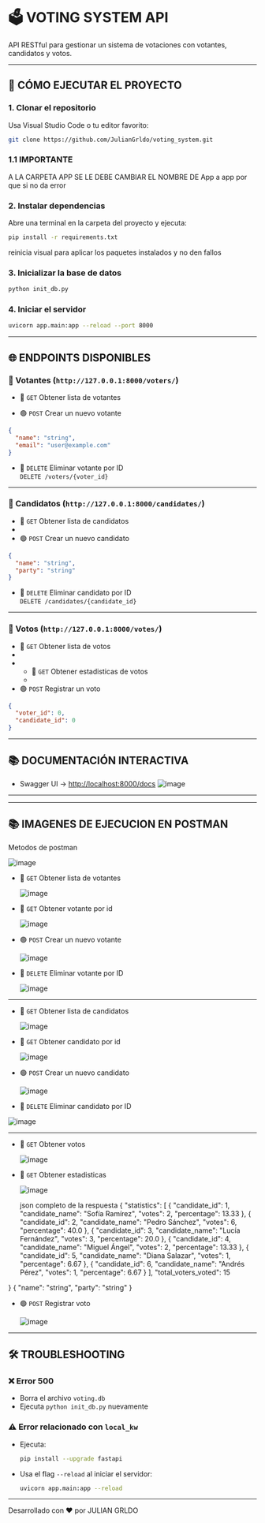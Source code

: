 # 🗳️ VOTING SYSTEM API

API RESTful para gestionar un sistema de votaciones con votantes, candidatos y votos.

---

## 🚀 CÓMO EJECUTAR EL PROYECTO

### 1. Clonar el repositorio

Usa Visual Studio Code o tu editor favorito:

```bash
git clone https://github.com/JulianGrldo/voting_system.git
```
### 1.1 IMPORTANTE

A LA CARPETA APP SE LE DEBE CAMBIAR EL NOMBRE DE App a app por que si no da error


### 2. Instalar dependencias

Abre una terminal en la carpeta del proyecto y ejecuta:

```bash
pip install -r requirements.txt
```
reinicia visual para aplicar los paquetes instalados y no den fallos

### 3. Inicializar la base de datos

```bash
python init_db.py
```

### 4. Iniciar el servidor

```bash
uvicorn app.main:app --reload --port 8000
```

---

## 🌐 ENDPOINTS DISPONIBLES

### 📍 Votantes (`http://127.0.0.1:8000/voters/`)

- 🔵 `GET` Obtener lista de votantes
  
- 🟢 `POST` Crear un nuevo votante

```json
{
  "name": "string",
  "email": "user@example.com"
}
```

- 🔴 `DELETE` Eliminar votante por ID  
  `DELETE /voters/{voter_id}`

---

### 📍 Candidatos (`http://127.0.0.1:8000/candidates/`)

- 🔵 `GET` Obtener lista de candidatos
- 
- 🟢 `POST` Crear un nuevo candidato

```json
{
  "name": "string",
  "party": "string"
}
```

- 🔴 `DELETE` Eliminar candidato por ID  
  `DELETE /candidates/{candidate_id}`

---

### 📍 Votos (`http://127.0.0.1:8000/votes/`)

- 🔵 `GET` Obtener lista de votos
- 
- - 🔵 `GET` Obtener estadisticas de votos
  - 
- 🟢 `POST` Registrar un voto

```json
{
  "voter_id": 0,
  "candidate_id": 0
}
```

---

## 📚 DOCUMENTACIÓN INTERACTIVA

- Swagger UI → [http://localhost:8000/docs](http://localhost:8000/docs)
![image](https://github.com/user-attachments/assets/0aafa889-7242-4c33-bbee-8eb4c8429027)

---
---

## 📚 IMAGENES DE EJECUCION EN POSTMAN

Metodos de postman

![image](https://github.com/user-attachments/assets/6e9d3668-3f7b-422d-a75d-d558dd13371a)


- 🔵 `GET` Obtener lista de votantes

   ![image](https://github.com/user-attachments/assets/d99036b7-4f92-4297-bcac-f7c54be1c72c)

  
- 🔵 `GET` Obtener votante por id
  
  ![image](https://github.com/user-attachments/assets/4259a4ec-4e01-4972-a8ce-cf171fc05089)


- 🟢 `POST` Crear un nuevo votante
  
   ![image](https://github.com/user-attachments/assets/78582d2a-6f75-47db-ac50-960173121b19)


- 🔴 `DELETE` Eliminar votante por ID  

   ![image](https://github.com/user-attachments/assets/57a082a3-61eb-4604-bd38-857ead6ec417)


---

- 🔵 `GET` Obtener lista de candidatos

   ![image](https://github.com/user-attachments/assets/07f51ce9-fdad-4619-868b-6b9a1363bc70)


  
- 🔵 `GET` Obtener candidato por id
  
  ![image](https://github.com/user-attachments/assets/529d40bc-5efc-4691-83ca-c993d2a70a6e)



- 🟢 `POST` Crear un nuevo candidato
  
  ![image](https://github.com/user-attachments/assets/7709fe82-d1c7-4245-920e-6e8d1fa14482)


  
 - 🔴 `DELETE` Eliminar candidato por ID  

  ![image](https://github.com/user-attachments/assets/c54db59d-99fa-4791-8487-b8545809263f)



---

- 🔵 `GET` Obtener votos

  ![image](https://github.com/user-attachments/assets/c3ce1fbb-a553-46d1-bfca-0fec04dec27a)


  
- 🔵 `GET` Obtener estadisticas
  
  ![image](https://github.com/user-attachments/assets/40d88d49-b160-446d-80b4-1ec79d50e8e5)

  json completo de la respuesta 
{
    "statistics": [
        {
            "candidate_id": 1,
            "candidate_name": "Sofía Ramírez",
            "votes": 2,
            "percentage": 13.33
        },
        {
            "candidate_id": 2,
            "candidate_name": "Pedro Sánchez",
            "votes": 6,
            "percentage": 40.0
        },
        {
            "candidate_id": 3,
            "candidate_name": "Lucía Fernández",
            "votes": 3,
            "percentage": 20.0
        },
        {
            "candidate_id": 4,
            "candidate_name": "Miguel Ángel",
            "votes": 2,
            "percentage": 13.33
        },
        {
            "candidate_id": 5,
            "candidate_name": "Diana Salazar",
            "votes": 1,
            "percentage": 6.67
        },
        {
            "candidate_id": 6,
            "candidate_name": "Andrés Pérez",
            "votes": 1,
            "percentage": 6.67
        }
    ],
    "total_voters_voted": 15

}
{
  "name": "string",
  "party": "string"
}

- 🟢 `POST` Registrar voto
  
  ![image](https://github.com/user-attachments/assets/67a074c0-774f-4d00-aa38-5c9dfac2784e)



---
## 🛠️ TROUBLESHOOTING

### ❌ Error 500

- Borra el archivo `voting.db`
- Ejecuta `python init_db.py` nuevamente

### ⚠️ Error relacionado con `local_kw`

- Ejecuta:  
  ```bash
  pip install --upgrade fastapi
  ```
- Usa el flag `--reload` al iniciar el servidor:
  ```bash
  uvicorn app.main:app --reload
  ```

---

Desarrollado con ❤️ por JULIAN GRLDO
